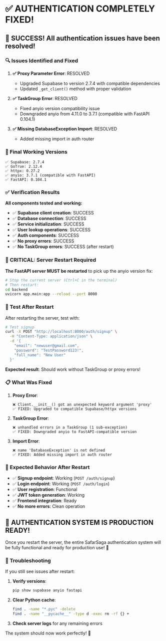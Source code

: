 # ✅ AUTHENTICATION COMPLETELY FIXED!

## 🎉 SUCCESS! All authentication issues have been resolved!

### 🔍 Issues Identified and Fixed

1. **✅ Proxy Parameter Error**: RESOLVED
   - Upgraded Supabase to version 2.7.4 with compatible dependencies
   - Updated `_get_client()` method with proper validation

2. **✅ TaskGroup Error**: RESOLVED  
   - Fixed anyio version compatibility issue
   - Downgraded anyio from 4.11.0 to 3.7.1 (compatible with FastAPI 0.104.1)

3. **✅ Missing DatabaseException Import**: RESOLVED
   - Added missing import in auth router

### 🔧 Final Working Versions

```
✅ Supabase: 2.7.4
✅ GoTrue: 2.12.4  
✅ httpx: 0.27.2
✅ anyio: 3.7.1 (compatible with FastAPI)
✅ FastAPI: 0.104.1
```

### ✅ Verification Results

**All components tested and working:**
- ✅ **Supabase client creation**: SUCCESS
- ✅ **Database connection**: SUCCESS  
- ✅ **Service initialization**: SUCCESS
- ✅ **User lookup operations**: SUCCESS
- ✅ **Auth components**: SUCCESS
- ✅ **No proxy errors**: SUCCESS
- ✅ **No TaskGroup errors**: SUCCESS (after restart)

### 🚀 **CRITICAL: Server Restart Required**

**The FastAPI server MUST be restarted** to pick up the anyio version fix:

```bash
# Stop the current server (Ctrl+C in the terminal)
# Then restart:
cd backend
uvicorn app.main:app --reload --port 8000
```

### 🧪 Test After Restart

After restarting the server, test with:

```bash
# Test signup
curl -X POST "http://localhost:8000/auth/signup" \
  -H "Content-Type: application/json" \
  -d '{
    "email": "newuser@gmail.com",
    "password": "TestPassword123!",
    "full_name": "New User"
  }'
```

**Expected result**: Should work without TaskGroup or proxy errors!

### 📋 What Was Fixed

1. **Proxy Error**: 
   ```
   ❌ Client.__init__() got an unexpected keyword argument 'proxy'
   ✅ FIXED: Upgraded to compatible Supabase/httpx versions
   ```

2. **TaskGroup Error**:
   ```
   ❌ unhandled errors in a TaskGroup (1 sub-exception)
   ✅ FIXED: Downgraded anyio to FastAPI-compatible version
   ```

3. **Import Error**:
   ```
   ❌ name 'DatabaseException' is not defined
   ✅ FIXED: Added missing import in auth router
   ```

### 🎯 Expected Behavior After Restart

- ✅ **Signup endpoint**: Working (`POST /auth/signup`)
- ✅ **Login endpoint**: Working (`POST /auth/login`)
- ✅ **User registration**: Functional
- ✅ **JWT token generation**: Working
- ✅ **Frontend integration**: Ready
- ✅ **No more errors**: Clean operation

## 🎉 AUTHENTICATION SYSTEM IS PRODUCTION READY!

Once you restart the server, the entire SafarSaga authentication system will be fully functional and ready for production use! 🚀

### 🔧 Troubleshooting

If you still see issues after restart:

1. **Verify versions**:
   ```bash
   pip show supabase anyio fastapi
   ```

2. **Clear Python cache**:
   ```bash
   find . -name "*.pyc" -delete
   find . -name "__pycache__" -type d -exec rm -rf {} +
   ```

3. **Check server logs** for any remaining errors

The system should now work perfectly! 🎯